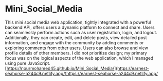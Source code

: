 # Mini_Social_Media
This mini social media web application, tightly integrated with a powerful backend API, offers users a dynamic platform to connect and share. Users can seamlessly perform actions such as user registration, login, and logout. Additionally, they can create, edit, and delete posts, view detailed post information, and engage with the community by adding comments or exploring comments from other users. Users can also browse and view profile details of other members. I did not prioritize design; my primary focus was on the logical aspects of the web application, which I managed using pure JavaScript.
[https://nourmohamed45.github.io/Mini_Social_Media/](https://earnest-seahorse-a244c9.netlify.app/)https://earnest-seahorse-a244c9.netlify.app/
